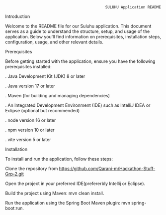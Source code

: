                                                  SULUHU Application README

Introduction

Welcome to the README file for our Suluhu application. This document serves as a guide to understand the structure, setup, and usage of the application. Below you'll find information on prerequisites, installation steps, configuration, usage, and other relevant details.

Prerequisites

Before getting started with the application, ensure you have the following prerequisites installed:

. Java Development Kit (JDK) 8 or later

. Java version 17 or later

. Maven (for building and managing dependencies)

. An Integrated Development Environment (IDE) such as IntelliJ IDEA or Eclipse (optional but recommended)

. node version 16 or later

. npm version 10 or later

. vite version 5 or later


Installation

To install and run the application, follow these steps:

Clone the repository from https://github.com/Qarani-m/Hackathon-Stuff-Grp-2.git

Open the project in your preferred IDE(prefererbly Intellij or Eclipse).

Build the project using Maven: mvn clean install.

Run the application using the Spring Boot Maven plugin: mvn spring-boot:run.





